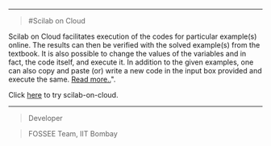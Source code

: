 ----

> #Scilab on Cloud

Scilab on Cloud facilitates execution of the codes for particular example(s)
    online. The results can then be verified with the solved example(s) from the
    textbook. It is also possible to change the values of the variables and in fact,
    the code itself, and execute it. In addition to the given examples, one can also
    copy and paste (or) write a new code in the input box provided and execute the
    same. [Read more..](http://scilab.in/scilab-on-cloud)".

Click [here](https://cloud.scilab.in) to try scilab-on-cloud.


----
>Developer

>FOSSEE Team, IIT Bombay
